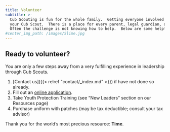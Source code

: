 ```yaml
---
title: Volunteer
subtitle: >-
  Cub Scouting is fun for the whole family.  Getting everyone involved makes the experience more meaningful for 
  your Cub Scout.  There is a place for every parent, legal guardian, or other caring adults who want to help.  
  Often the challenge is not knowing how to help.  Below are some helpful steps in how you can volunteer.
#center_img_path: /images/Slime.jpg
---
```


## Ready to volunteer?

You are only a few steps away from a very fulfilling experience in leadership through Cub Scouts.

1. [Contact us]({{< relref "contact/_index.md" >}}) if have not done so already.
1. Fill out an [online application](https://my.scouting.org/VES/OnlineReg/1.0.0/?tu=UF-MB-081paa3959).
1. Take Youth Protection Training (see “New Leaders” section on our Resources page)
1. Purchase uniform with patches (may be tax deductible; consult your tax advisor)

Thank you for the world’s most precious resource:  **Time**.